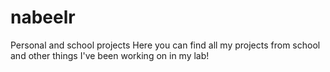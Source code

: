 # nabeelr
Personal and school projects 
Here you can find all my projects from school and other things I've been working on in my lab! 
